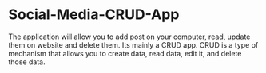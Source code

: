 # Social-Media-CRUD-App
The application will allow you to add post on your computer, read, update them on website and delete them. Its mainly a CRUD app. CRUD is a type of mechanism that allows you to create data, read data, edit it, and delete those data. 
